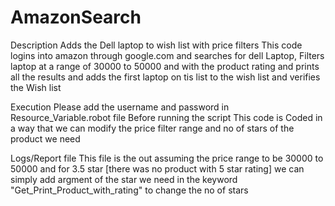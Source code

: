 # AmazonSearch
Description
Adds the Dell laptop to wish list with price filters
This code logins into amazon through google.com and searches for dell Laptop, Filters laptop at a range of 30000 to 50000 and with  the product rating and prints all the results and adds the first laptop on tis list to the wish list and verifies the Wish list

Execution
Please add the username and password in Resource_Variable.robot file Before running the script 
This code is Coded in a way that we can modify the price filter range and no of stars of the product we need


Logs/Report file 
This file is the out assuming the price range to be 30000 to 50000 and for 3.5 star [there was no product with 5 star rating] we can simply add argment of the star we need in the keyword "Get_Print_Product_with_rating" to change the no of stars

